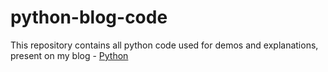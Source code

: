 # python-blog-code
This repository contains all python code used for demos and explanations, present on my blog - [Python](https://chandraji.dev/series/python)
